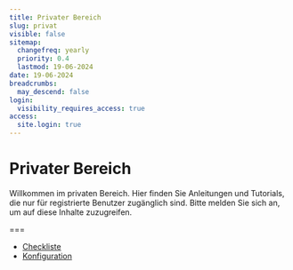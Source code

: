 ```yaml
---
title: Privater Bereich
slug: privat
visible: false
sitemap:
  changefreq: yearly
  priority: 0.4
  lastmod: 19-06-2024
date: 19-06-2024
breadcrumbs:
  may_descend: false
login:
  visibility_requires_access: true
access:
  site.login: true
---
```


# Privater Bereich

Willkommen im privaten Bereich. Hier finden Sie Anleitungen und Tutorials, die nur für registrierte Benutzer zugänglich sind. Bitte melden Sie sich an, um auf diese Inhalte zuzugreifen. 

===

- [Checkliste](checkliste)
- [Konfiguration](setup)


